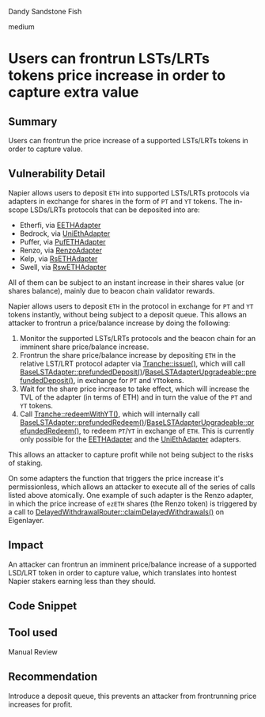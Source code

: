 Dandy Sandstone Fish

medium

# Users can frontrun LSTs/LRTs tokens price increase in order to capture extra value

## Summary

Users can frontrun the price increase of a supported LSTs/LRTs tokens in order to capture value.

## Vulnerability Detail

Napier allows users to deposit `ETH` into supported LSTs/LRTs protocols via adapters in exchange for shares in the form of `PT` and `YT` tokens. The in-scope LSDs/LRTs protocols that can be deposited into are:

- Etherfi, via [EETHAdapter](https://github.com/sherlock-audit/2024-05-napier-update/blob/main/napier-v1/src/adapters/etherfi/EETHAdapter.sol)
- Bedrock, via [UniEthAdapter](https://github.com/sherlock-audit/2024-05-napier-update/blob/main/napier-v1/src/adapters/bedrock/UniETHAdapter.sol)
- Puffer, via [PufETHAdapter](https://github.com/sherlock-audit/2024-05-napier-update/blob/main/napier-uups-adapters/src/adapters/puffer/PufETHAdapter.sol)
- Renzo, via [RenzoAdapter](https://github.com/sherlock-audit/2024-05-napier-update/blob/main/napier-uups-adapters/src/adapters/renzo/RenzoAdapter.sol)
- Kelp, via [RsETHAdapter](https://github.com/sherlock-audit/2024-05-napier-update/blob/main/napier-uups-adapters/src/adapters/kelp/RsETHAdapter.sol)
- Swell, via [RswETHAdapter](https://github.com/sherlock-audit/2024-05-napier-update/blob/main/napier-uups-adapters/src/adapters/swell/RswETHAdapter.sol)

All of them can be subject to an instant increase in their shares value (or shares balance), mainly due to beacon chain validator rewards.

Napier allows users to deposit `ETH` in the protocol in exchange for `PT` and `YT` tokens instantly, without being subject to a deposit queue. This allows an attacker to frontrun a price/balance increase by doing the following:

1. Monitor the supported LSTs/LRTs protocols and the beacon chain for an imminent share price/balance increase.
2. Frontrun the share price/balance increase by depositing `ETH` in the relative LST/LRT protocol adapter via [Tranche::issue()](https://github.com/sherlock-audit/2024-05-napier-update/blob/main/napier-v1/src/Tranche.sol#L163), which will call [BaseLSTAdapter::prefundedDeposit()](https://github.com/sherlock-audit/2024-05-napier-update/blob/main/napier-v1/src/adapters/BaseLSTAdapter.sol#L80)/[BaseLSTAdapterUpgradeable::prefundedDeposit()](https://github.com/sherlock-audit/2024-05-napier-update/blob/main/napier-uups-adapters/src/adapters/BaseLSTAdapterUpgradeable.sol#L81), in exchange for `PT` and `YT`tokens.
3. Wait for the share price increase to take effect, which will increase the TVL of the adapter (in terms of ETH) and in turn the value of the `PT` and `YT` tokens.
4. Call [Tranche::redeemWithYT()](https://github.com/sherlock-audit/2024-05-napier-update/blob/main/napier-v1/src/Tranche.sol#L231), which will internally call [BaseLSTAdapter::prefundedRedeem()](https://github.com/sherlock-audit/2024-05-napier-update/blob/main/napier-v1/src/adapters/BaseLSTAdapter.sol#L168)/[BaseLSTAdapterUpgradeable::prefundedRedeem()](https://github.com/sherlock-audit/2024-05-napier-update/blob/main/napier-uups-adapters/src/adapters/BaseLSTAdapterUpgradeable.sol#L171), to redeem `PT`/`YT` in exchange of `ETH`. This is currently only possible for the [EETHAdapter](https://github.com/sherlock-audit/2024-05-napier-update/blob/main/napier-v1/src/adapters/etherfi/EETHAdapter.sol) and the [UniEthAdapter](https://github.com/sherlock-audit/2024-05-napier-update/blob/main/napier-v1/src/adapters/bedrock/UniETHAdapter.sol) adapters.

This allows an attacker to capture profit while not being subject to the risks of staking.

On some adapters the function that triggers the price increase it's permissionless, which allows an attacker to execute all of the series of calls listed above atomically. One example of such adapter is the Renzo adapter, in which the price increase of `ezETH` shares (the Renzo token) is triggered by a call to [DelayedWithdrawalRouter::claimDelayedWithdrawals()](https://github.com/Layr-Labs/eigenlayer-contracts/blob/v0.2.3-mainnet-m2/src/contracts/pods/DelayedWithdrawalRouter.sol#L100) on Eigenlayer.

## Impact

An attacker can frontrun an imminent price/balance increase of a supported LSD/LRT token in order to capture value, which translates into hontest Napier stakers earning less than they should.

## Code Snippet

## Tool used

Manual Review

## Recommendation

Introduce a deposit queue, this prevents an attacker from frontrunning price increases for profit.
